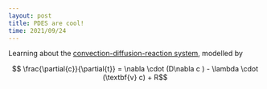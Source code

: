 ```yaml
---
layout: post
title: PDES are cool!
time: 2021/09/24
---
```


Learning about the <a href="https://en.wikipedia.org/wiki/Convection%E2%80%93diffusion_equation#:~:text=The%20convection%E2%80%93diffusion%20equation%20is,two%20processes%3A%20diffusion%20and%20convection"> convection-diffusion-reaction system</a>, modelled by

$$ \frac{\partial{c}}{\partial{t}} = \nabla \cdot (D\nabla c ) - \lambda \cdot (\textbf{v} c) + R$$